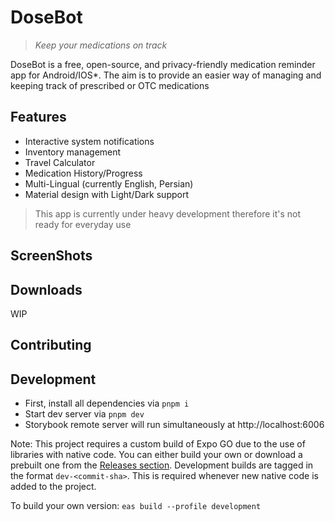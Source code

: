 # DoseBot
> *Keep your medications on track*

DoseBot is a free, open-source, and privacy-friendly medication reminder app for Android/IOS*. The aim is to provide an easier way of managing and keeping track of prescribed or OTC medications

## Features
- Interactive system notifications
- Inventory management
- Travel Calculator
- Medication History/Progress
- Multi-Lingual (currently English, Persian)
- Material design with Light/Dark support

> This app is currently under heavy development therefore it's not ready for everyday use 

## ScreenShots

## Downloads
WIP

## Contributing

## Development

- First, install all dependencies via `pnpm i`
- Start dev server via `pnpm dev`
- Storybook remote server will run simultaneously at http://localhost:6006

Note: This project requires a custom build of Expo GO due to the use of libraries with native code. You can either build your own or download a prebuilt one from the [Releases section](https://github.com/vahidtvj/DoseBot/releases). Development builds are tagged in the format `dev-<commit-sha>`. This is required whenever new native code is added to the project.

To build your own version: `eas build --profile development`